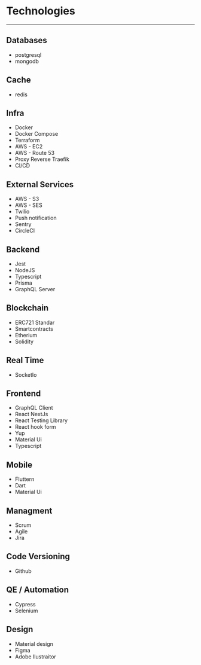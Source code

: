 # Technologies
---
## Databases
- postgresql
- mongodb

## Cache
- redis

## Infra
- Docker
- Docker Compose
- Terraform
- AWS - EC2
- AWS - Route 53
- Proxy Reverse Traefik
- CI/CD

## External Services
- AWS - S3
- AWS - SES
- Twilio
- Push notification
- Sentry
- CircleCI

 ## Backend 
- Jest
- NodeJS
- Typescript
- Prisma
- GraphQL Server

## Blockchain
- ERC721 Standar
- Smartcontracts
- Etherium
- Solidity

## Real Time
- SocketIo

## Frontend
- GraphQL Client
- React NextJs
- React Testing Library
- React hook form
- Yup
- Material Ui
- Typescript

## Mobile
- Fluttern
- Dart
- Material Ui

## Managment
- Scrum
- Agile
- Jira

## Code Versioning
- Github

## QE / Automation
- Cypress
- Selenium

## Design
- Material design
- Figma
- Adobe Ilustraitor
